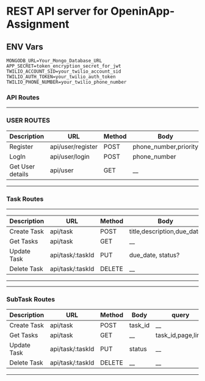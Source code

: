 # REST API server for OpeninApp-Assignment

## ENV Vars

```env
MONGODB_URL=Your_Mongo_Database_URL
APP_SECRET=token_encryption_secret_for_jwt
TWILIO_ACCOUNT_SID=your_twilio_account_sid
TWILIO_AUTH_TOKEN=your_twilio_auth_token
TWILIO_PHONE_NUMBER=your_twilio_phone_number
```

### API Routes

---

### USER ROUTES

| Description      | URL               | Method | Body                  | Status  |
| ---------------- | ----------------- | ------ | --------------------- | ------- |
| Register         | api/user/register | POST   | phone_number,priority | CREATED |
| LogIn            | api/user/login    | POST   | phone_number          | OK      |
| Get User details | api/user          | GET    | \_\_                  | OK      |

---

### Task Routes

---

| Description | URL              | Method | Body                       | query                        | Status  |
| ----------- | ---------------- | ------ | -------------------------- | ---------------------------- | ------- |
| Create Task | api/task         | POST   | title,description,due_date | \_\_                         | CREATED |
| Get Tasks   | api/task         | GET    | \_\_                       | priority,due_date,page,limit | OK      |
| Update Task | api/task/:taskId | PUT    | due_date, status?          | \_\_                         | OK      |
| Delete Task | api/task/:taskId | DELETE | \_\_                       | \_\_                         | OK      |

---

---

### SubTask Routes

| Description | URL              | Method | Body    | query              | Status  |
| ----------- | ---------------- | ------ | ------- | ------------------ | ------- |
| Create Task | api/task         | POST   | task_id | \_\_               | CREATED |
| Get Tasks   | api/task         | GET    | \_\_    | task_id,page,limit | OK      |
| Update Task | api/task/:taskId | PUT    | status  | \_\_               | OK      |
| Delete Task | api/task/:taskId | DELETE | \_\_    | \_\_               | OK      |

---
